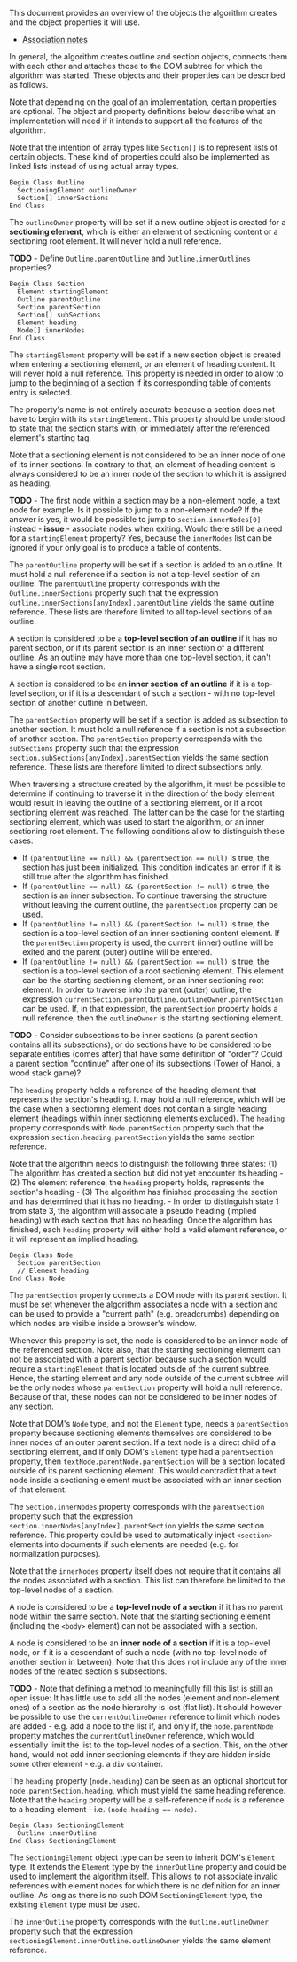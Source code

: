 
This document provides an overview of the objects the algorithm creates and the
object properties it will use.

* [Association notes](./issue-associations-notes.md)

In general, the algorithm creates outline and section objects, connects them
with each other and attaches those to the DOM subtree for which the algorithm
was started. These objects and their properties can be described as follows.

Note that depending on the goal of an implementation, certain properties are
optional. The object and property definitions below describe what an
implementation will need if it intends to support all the features of the
algorithm.

Note that the intention of array types like `Section[]` is to represent lists of
certain objects. These kind of properties could also be implemented as linked
lists instead of using actual array types.

```
Begin Class Outline
  SectioningElement outlineOwner
  Section[] innerSections
End Class
```

The `outlineOwner` property will be set if a new outline object is created for
a **sectioning element**, which is either an element of sectioning content or a
sectioning root element. It will never hold a null reference.

**TODO** - Define `Outline.parentOutline` and `Outline.innerOutlines` properties?

```
Begin Class Section
  Element startingElement
  Outline parentOutline
  Section parentSection
  Section[] subSections
  Element heading
  Node[] innerNodes
End Class
```

The `startingElement` property will be set if a new section object is created
when entering a sectioning element, or an element of heading content. It will
never hold a null reference. This property is needed in order to allow to jump
to the beginning of a section if its corresponding table of contents entry is
selected.

The property's name is not entirely accurate because a section does not have to
begin with its `startingElement`. This property should be understood to state that
the section starts with, or immediately after the referenced element's starting tag.

Note that a sectioning element is not considered to be an inner node of one of
its inner sections. In contrary to that, an element of heading content is always
considered to be an inner node of the section to which it is assigned as heading.

**TODO** - The first node within a section may be a non-element node, a text node
for example. Is it possible to jump to a non-element node? If the answer is yes,
it would be possible to jump to `section.innerNodes[0]` instead - **issue** -
associate nodes when exiting. Would there still be a need for a `startingElement`
property? Yes, because the `innerNodes` list can be ignored if your only goal is
to produce a table of contents.

The `parentOutline` property will be set if a section is added to an outline. It
must hold a null reference if a section is not a top-level section of an outline.
The `parentOutline` property corresponds with the `Outline.innerSections` property
such that the expression `outline.innerSections[anyIndex].parentOutline` yields
the same outline reference. These lists are therefore limited to all top-level
sections of an outline.

A section is considered to be a **top-level section of an outline** if it has no
parent section, or if its parent section is an inner section of a different
outline. As an outline may have more than one top-level section, it can't have
a single root section.

A section is considered to be an **inner section of an outline** if it is a
top-level section, or if it is a descendant of such a section - with no top-level
section of another outline in between.

The `parentSection` property will be set if a section is added as subsection to
another section. It must hold a null reference if a section is not a subsection
of another section. The `parentSection` property corresponds with the `subSections`
property such that the expression `section.subSections[anyIndex].parentSection`
yields the same section reference. These lists are therefore limited to direct
subsections only.

When traversing a structure created by the algorithm, it must be possible to
determine if continuing to traverse it in the direction of the body element would
result in leaving the outline of a sectioning element, or if a root sectioning
element was reached. The latter can be the case for the starting sectioning
element, which was used to start the algorithm, or an inner sectioning root
element. The following conditions allow to distinguish these cases:

- If `(parentOutline == null) && (parentSection == null)` is true, the section
has just been initialized. This condition indicates an error if it is still true
after the algorithm has finished.
- If `(parentOutline == null) && (parentSection != null)` is true, the section
is an inner subsection. To continue traversing the structure without leaving the
current outline, the `parentSection` property can be used.
- If `(parentOutline != null) && (parentSection != null)` is true, the section
is a top-level section of an inner sectioning content element. If the `parentSection`
property is used, the current (inner) outline will be exited and the parent (outer)
outline will be entered.
- If `(parentOutline != null) && (parentSection == null)` is true, the section
is a top-level section of a root sectioning element. This element can be the
starting sectioning element, or an inner sectioning root element. In order to
traverse into the parent (outer) outline, the expression
`currentSection.parentOutline.outlineOwner.parentSection` can be used. If, in that
expression, the `parentSection` property holds a null reference, then the
`outlineOwner` is the starting sectioning element.

**TODO** - Consider subsections to be inner sections (a parent section contains
all its subsections), or do sections have to be considered to be separate entities
(comes after) that have some definition of "order"? Could a parent section
"continue" after one of its subsections (Tower of Hanoi, a wood stack game)?

The `heading` property holds a reference of the heading element that represents
the section's heading. It may hold a null reference, which will be the case when
a sectioning element does not contain a single heading element (headings within
inner sectioning elements excluded). The `heading` property corresponds with
`Node.parentSection` property such that the expression
`section.heading.parentSection` yields the same section reference.

Note that the algorithm needs to distinguish the following three states:
(1) The algorithm has created a section but did not yet encounter its heading -
(2) The element reference, the `heading` property holds, represents the section's
heading - (3) The algorithm has finished processing the section and has
determined that it has no heading. - In order to distinguish state 1 from state
3, the algorithm will associate a pseudo heading (implied heading) with each
section that has no heading. Once the algorithm has finished, each `heading`
property will either hold a valid element reference, or it will represent an
implied heading.

```
Begin Class Node
  Section parentSection
  // Element heading
End Class Node
```

The `parentSection` property connects a DOM node with its parent section. It must
be set whenever the algorithm associates a node with a section and can be used to
provide a "current path" (e.g. breadcrumbs) depending on which nodes are visible
inside a browser's window.

Whenever this property is set, the node is considered to be an inner node of the
referenced section. Note also, that the starting sectioning element can not be
associated with a parent section because such a section would require a
`startingElement` that is located outside of the current subtree. Hence, the
starting element and any node outside of the current subtree will be the only
nodes whose `parentSection` property will hold a null reference. Because of that,
these nodes can not be considered to be inner nodes of any section.

Note that DOM's `Node` type, and not the `Element` type, needs a `parentSection`
property because sectioning elements themselves are considered to be inner nodes
of an outer parent section. If a text node is a direct child of a sectioning
element, and if only DOM's `Element` type had a `parentSection` property, then
`textNode.parentNode.parentSection` will be a section located outside of its
parent sectioning element. This would contradict that a text node inside a
sectioning element must be associated with an inner section of that element.

The `Section.innerNodes` property corresponds with the `parentSection` property
such that the expression `section.innerNodes[anyIndex].parentSection` yields the
same section reference. This property could be used to automatically inject
`<section>` elements into documents if such elements are needed (e.g. for
normalization purposes).

Note that the `innerNodes` property itself does not require that it contains all
the nodes associated with a section. This list can therefore be limited to the
top-level nodes of a section.

A node is considered to be a **top-level node of a section** if it has no parent
node within the same section. Note that the starting sectioning element (including
the `<body>` element) can not be associated with a section.

A node is considered to be an **inner node of a section** if it is a top-level
node, or if it is a descendant of such a node (with no top-level node of another
section in between). Note that this does not include any of the inner nodes of
the related section`s subsections.

**TODO** - Note that defining a method to meaningfully fill this list is still
an open issue: It has little use to add all the nodes (element and non-element
ones) of a section as the node hierarchy is lost (flat list). It should however
be possible to use the `currentOutlineOwner` reference to limit which nodes are
added - e.g. add a node to the list if, and only if, the `node.parentNode`
property matches the `currentOutlineOwner` reference, which would essentially
limit the list to the top-level nodes of a section. This, on the other hand,
would not add inner sectioning elements if they are hidden inside some other
element - e.g. a `div` container.

The `heading` property (`node.heading`) can be seen as an optional shortcut for
`node.parentSection.heading`, which must yield the same heading reference. Note
that the `heading` property will be a self-reference if `node` is a reference to
a heading element - i.e. `(node.heading == node)`.

```
Begin Class SectioningElement
  Outline innerOutline
End Class SectioningElement
```

The `SectioningElement` object type can be seen to inherit DOM's `Element` type.
It extends the `Element` type by the `innerOutline` property and could be used to
implement the algorithm itself. This allows to not associate invalid references
with element nodes for which there is no definition for an inner outline. As
long as there is no such DOM `SectioningElement` type, the existing `Element`
type must be used.

The `innerOutline` property corresponds with the `Outline.outlineOwner` property
such that the expression `sectioningElement.innerOutline.outlineOwner` yields
the same element reference.
